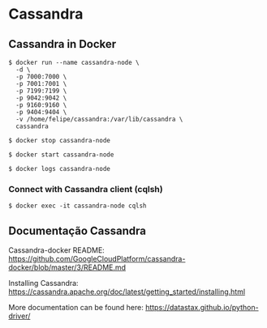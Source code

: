 # Cassandra

## Cassandra in Docker
```shell
$ docker run --name cassandra-node \
  -d \
  -p 7000:7000 \
  -p 7001:7001 \
  -p 7199:7199 \
  -p 9042:9042 \
  -p 9160:9160 \
  -p 9404:9404 \ 
  -v /home/felipe/cassandra:/var/lib/cassandra \
  cassandra
```

```shell
$ docker stop cassandra-node
```

```shell
$ docker start cassandra-node
```

```shell
$ docker logs cassandra-node
```

### Connect with Cassandra client (cqlsh)

```shell
$ docker exec -it cassandra-node cqlsh
```

## Documentação Cassandra

Cassandra-docker README: https://github.com/GoogleCloudPlatform/cassandra-docker/blob/master/3/README.md

Installing Cassandra: https://cassandra.apache.org/doc/latest/getting_started/installing.html

More documentation can be found here: https://datastax.github.io/python-driver/
